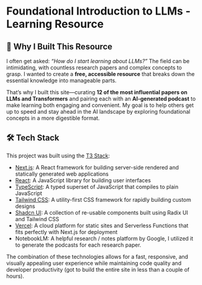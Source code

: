 # Foundational Introduction to LLMs - Learning Resource

## 🤔 Why I Built This Resource

I often get asked: *“How do I start learning about LLMs?”* The field can be intimidating, with countless research papers and complex concepts to grasp. I wanted to create a **free, accessible resource** that breaks down the essential knowledge into manageable parts.

That’s why I built this site—curating **12 of the most influential papers on LLMs and Transformers** and pairing each with an **AI-generated podcast** to make learning both engaging and convenient. My goal is to help others get up to speed and stay ahead in the AI landscape by exploring foundational concepts in a more digestible format.


## 🛠️ Tech Stack

This project was built using the [T3 Stack](https://create.t3.gg/):

- [Next.js](https://nextjs.org): A React framework for building server-side rendered and statically generated web applications
- [React](https://reactjs.org): A JavaScript library for building user interfaces
- [TypeScript](https://www.typescriptlang.org): A typed superset of JavaScript that compiles to plain JavaScript
- [Tailwind CSS](https://tailwindcss.com): A utility-first CSS framework for rapidly building custom designs
- [Shadcn UI](https://ui.shadcn.com): A collection of re-usable components built using Radix UI and Tailwind CSS
- [Vercel](https://vercel.com): A cloud platform for static sites and Serverless Functions that fits perfectly with Next.js for deployment
- NotebookLM: A helpful research / notes platform by Google, I utilized it to generate the podcasts for each research paper.


The combination of these technologies allows for a fast, responsive, and visually appealing user experience while maintaining code quality and developer productivity (got to build the entire site in less than a couple of hours).
